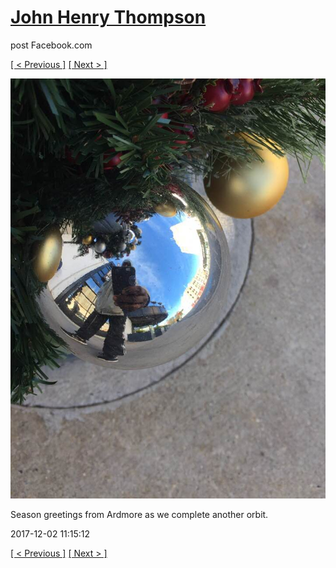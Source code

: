 # [John Henry Thompson](../README.md)
post Facebook.com

[[ < Previous ]](2017-12-05-2.md) [[ Next > ]](2017-11-29-1.md)

[![](../media/2017-12-02/Timeline-Photos-Season-greetings-from-Ardmore-as-we-complete-ano.jpg)](../README.md)

Season greetings from Ardmore as we complete another orbit.

2017-12-02 11:15:12

[[ < Previous ]](2017-12-05-2.md) [[ Next > ]](2017-11-29-1.md)